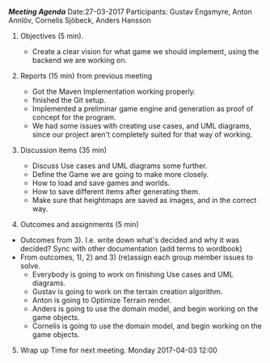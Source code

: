 _**Meeting Agenda**_
Date:27-03-2017
Participants: Gustav Engsmyre, Anton Annlöv, Cornelis Sjöbeck, Anders Hansson
1. Objectives (5 min). 
    - Create a clear vision for what game we should implement, using the backend we are working on. 

2. Reports (15 min) from previous meeting
    - Got the Maven Implementation working properly.
    - finished the Git setup.
    - Implemented a preliminar game engine and generation as proof of concept for the program.
    - We had some issues with creating use cases, and UML diagrams, since our project aren't  completely suited for that way of working. 
3. Discussion items (35 min)
    - Discuss Use cases and UML diagrams some further. 
    - Define the Game we are going to make more closely. 
    - How to load and save games and worlds. 
    - How to save different items after generating them. 
    - Make sure that heightmaps are saved as images, and in the correct way. 
4. Outcomes and assignments (5 min)
- Outcomes from 3). I.e. write down what's decided and why it was decided? Sync with other
documentation (add terms to wordbook)
- From outcomes, 1), 2) and 3) (re)assign each group member issues to solve.
    - Everybody is going to work on finishing Use cases and UML diagrams. 
    - Gustav is going to work on the terrain creation algorithm. 
    - Anton is going to Optimize Terrain render.
    - Anders is going to use the domain model, and begin working on the game objects.
    - Cornelis is going to use the domain model, and begin working on the game objects.
5. Wrap up
Time for next meeting. Monday 2017-04-03 12:00